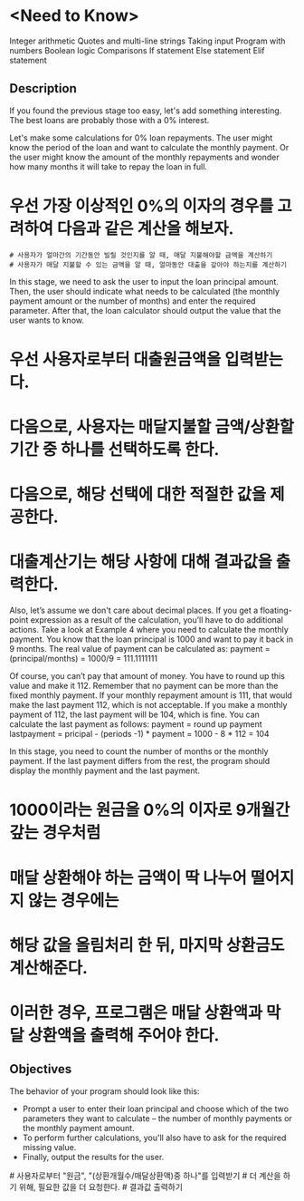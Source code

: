 <h1>&lt;Need to Know&gt;</h1>
Integer arithmetic
Quotes and multi-line strings
Taking input
Program with numbers
Boolean logic
Comparisons
If statement
Else statement
Elif statement

<h2>Description</h2>
If you found the previous stage too easy, let's add something interesting. 
The best loans are probably those with a 0% interest.

Let's make some calculations for 0% loan repayments.
The user might know the period of the loan and want to calculate the monthly payment. 
Or the user might know the amount of the monthly repayments and wonder how many months it will take to repay the loan in full.
# 우선 가장 이상적인 0%의 이자의 경우를 고려하여 다음과 같은 계산을 해보자.
    # 사용자가 얼마간의 기간동안 빌릴 것인지를 알 때, 매달 지불해야할 금액을 계산하기
    # 사용자가 매달 지불할 수 있는 금액을 알 때, 얼마동안 대출을 갚아야 하는지를 계산하기    

In this stage, we need to ask the user to input the loan principal amount. 
Then, the user should indicate what needs to be calculated (the monthly payment amount or the number of months) and enter the required parameter. 
After that, the loan calculator should output the value that the user wants to know.
# 우선 사용자로부터 대출원금액을 입력받는다.
# 다음으로, 사용자는 매달지불할 금액/상환할 기간 중 하나를 선택하도록 한다.
# 다음으로, 해당 선택에 대한 적절한 값을 제공한다.
# 대출계산기는 해당 사항에 대해 결과값을 출력한다.

Also, let’s assume we don't care about decimal places. 
If you get a floating-point expression as a result of the calculation, you’ll have to do additional actions. 
Take a look at Example 4 where you need to calculate the monthly payment. 
You know that the loan principal is 1000 and want to pay it back in 9 months. 
The real value of payment can be calculated as:
    payment = (principal/months) = 1000/9 = 111.1111111

Of course, you can’t pay that amount of money. 
You have to round up this value and make it 112. 
Remember that no payment can be more than the fixed monthly payment. 
If your monthly repayment amount is 111, that would make the last payment 112, which is not acceptable. 
If you make a monthly payment of 112, the last payment will be 104, which is fine. 
You can calculate the last payment as follows:
    payment = round up payment
    lastpayment = pricipal - (periods -1) * payment
                = 1000 - 8 * 112 
                = 104

In this stage, you need to count the number of months or the monthly payment. 
If the last payment differs from the rest, the program should display the monthly payment and the last payment.
# 1000이라는 원금을 0%의 이자로 9개월간 갚는 경우처럼
# 매달 상환해야 하는 금액이 딱 나누어 떨어지지 않는 경우에는
# 해당 값을 올림처리 한 뒤, 마지막 상환금도 계산해준다.
# 이러한 경우, 프로그램은 매달 상환액과 막달 상환액을 출력해 주어야 한다.

<h2>Objectives</h2>
The behavior of your program should look like this:
    <ul>
        <li>Prompt a user to enter their loan principal and choose which of the two parameters they want to calculate – the number of monthly payments or the monthly payment amount.</li>
        <li>To perform further calculations, you'll also have to ask for the required missing value.</li>
        <li>Finally, output the results for the user.</li>
    </ul>
    # 사용자로부터 "원금", "(상환개월수/매달상환액)중 하나"를 입력받기
    # 더 계산을 하기 위해, 필요한 값을 더 요청한다.
    # 결과값 출력하기